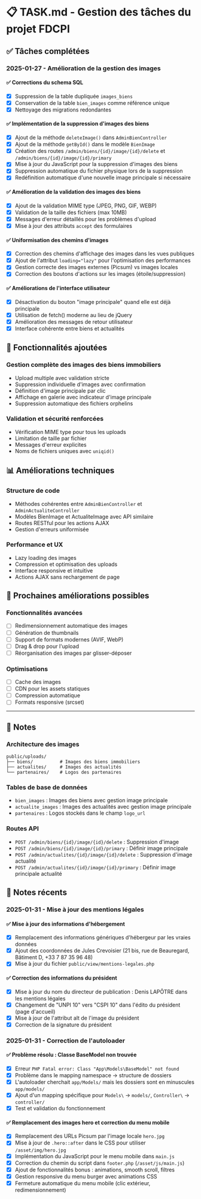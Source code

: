 # 📋 TASK.md - Gestion des tâches du projet FDCPI

## ✅ Tâches complétées

### 2025-01-27 - Amélioration de la gestion des images

#### ✅ Corrections du schema SQL
- [x] Suppression de la table dupliquée `images_biens` 
- [x] Conservation de la table `bien_images` comme référence unique
- [x] Nettoyage des migrations redondantes

#### ✅ Implémentation de la suppression d'images des biens
- [x] Ajout de la méthode `deleteImage()` dans `AdminBienController`
- [x] Ajout de la méthode `getById()` dans le modèle `BienImage`
- [x] Création des routes `/admin/biens/{id}/image/{id}/delete` et `/admin/biens/{id}/image/{id}/primary`
- [x] Mise à jour du JavaScript pour la suppression d'images des biens
- [x] Suppression automatique du fichier physique lors de la suppression
- [x] Redéfinition automatique d'une nouvelle image principale si nécessaire

#### ✅ Amélioration de la validation des images des biens
- [x] Ajout de la validation MIME type (JPEG, PNG, GIF, WEBP)
- [x] Validation de la taille des fichiers (max 10MB)
- [x] Messages d'erreur détaillés pour les problèmes d'upload
- [x] Mise à jour des attributs `accept` des formulaires

#### ✅ Uniformisation des chemins d'images
- [x] Correction des chemins d'affichage des images dans les vues publiques
- [x] Ajout de l'attribut `loading="lazy"` pour l'optimisation des performances
- [x] Gestion correcte des images externes (Picsum) vs images locales
- [x] Correction des boutons d'actions sur les images (étoile/suppression)

#### ✅ Améliorations de l'interface utilisateur
- [x] Désactivation du bouton "image principale" quand elle est déjà principale
- [x] Utilisation de fetch() moderne au lieu de jQuery
- [x] Amélioration des messages de retour utilisateur
- [x] Interface cohérente entre biens et actualités

## 🚀 Fonctionnalités ajoutées

### Gestion complète des images des biens immobiliers
- Upload multiple avec validation stricte
- Suppression individuelle d'images avec confirmation
- Définition d'image principale par clic
- Affichage en galerie avec indicateur d'image principale
- Suppression automatique des fichiers orphelins

### Validation et sécurité renforcées
- Vérification MIME type pour tous les uploads
- Limitation de taille par fichier
- Messages d'erreur explicites
- Noms de fichiers uniques avec `uniqid()`

## 📊 Améliorations techniques

### Structure de code
- Méthodes cohérentes entre `AdminBienController` et `AdminActualiteController`
- Modèles BienImage et ActualiteImage avec API similaire
- Routes RESTful pour les actions AJAX
- Gestion d'erreurs uniformisée

### Performance et UX
- Lazy loading des images
- Compression et optimisation des uploads
- Interface responsive et intuitive
- Actions AJAX sans rechargement de page

## 🔮 Prochaines améliorations possibles

### Fonctionnalités avancées
- [ ] Redimensionnement automatique des images
- [ ] Génération de thumbnails
- [ ] Support de formats modernes (AVIF, WebP)
- [ ] Drag & drop pour l'upload
- [ ] Réorganisation des images par glisser-déposer

### Optimisations
- [ ] Cache des images
- [ ] CDN pour les assets statiques
- [ ] Compression automatique
- [ ] Formats responsive (srcset)

---

## 📝 Notes

### Architecture des images
```
public/uploads/
├── biens/          # Images des biens immobiliers
├── actualites/     # Images des actualités
└── partenaires/    # Logos des partenaires
```

### Tables de base de données
- `bien_images` : Images des biens avec gestion image principale
- `actualite_images` : Images des actualités avec gestion image principale
- `partenaires` : Logos stockés dans le champ `logo_url`

### Routes API
- `POST /admin/biens/{id}/image/{id}/delete` : Suppression d'image
- `POST /admin/biens/{id}/image/{id}/primary` : Définir image principale
- `POST /admin/actualites/{id}/image/{id}/delete` : Suppression d'image actualité
- `POST /admin/actualites/{id}/image/{id}/primary` : Définir image principale actualité

## 📝 Notes récents

### 2025-01-31 - Mise à jour des mentions légales

#### ✅ Mise à jour des informations d'hébergement
- [x] Remplacement des informations génériques d'hébergeur par les vraies données
- [x] Ajout des coordonnées de Jules Crevoisier (21 bis, rue de Beauregard, Bâtiment D, +33 7 87 35 96 48)
- [x] Mise à jour du fichier `public/view/mentions-legales.php`

#### ✅ Correction des informations du président
- [x] Mise à jour du nom du directeur de publication : Denis LAPÔTRE dans les mentions légales
- [x] Changement de "UNPI 10" vers "CSPI 10" dans l'édito du président (page d'accueil)
- [x] Mise à jour de l'attribut alt de l'image du président
- [x] Correction de la signature du président

### 2025-01-31 - Correction de l'autoloader

#### ✅ Problème résolu : Classe BaseModel non trouvée
- [x] Erreur `PHP Fatal error: Class "App\Models\BaseModel" not found`
- [x] Problème dans le mapping namespace -> structure de dossiers
- [x] L'autoloader cherchait `app/Models/` mais les dossiers sont en minuscules `app/models/`
- [x] Ajout d'un mapping spécifique pour `Models\` -> `models/`, `Controller\` -> `controller/`
- [x] Test et validation du fonctionnement

#### ✅ Remplacement des images hero et correction du menu mobile
- [x] Remplacement des URLs Picsum par l'image locale `hero.jpg`
- [x] Mise à jour de `.hero::after` dans le CSS pour utiliser `/asset/img/hero.jpg`
- [x] Implémentation du JavaScript pour le menu mobile dans `main.js`
- [x] Correction du chemin du script dans `footer.php` (`/asset/js/main.js`)
- [x] Ajout de fonctionnalités bonus : animations, smooth scroll, filtres
- [x] Gestion responsive du menu burger avec animations CSS
- [x] Fermeture automatique du menu mobile (clic extérieur, redimensionnement) 